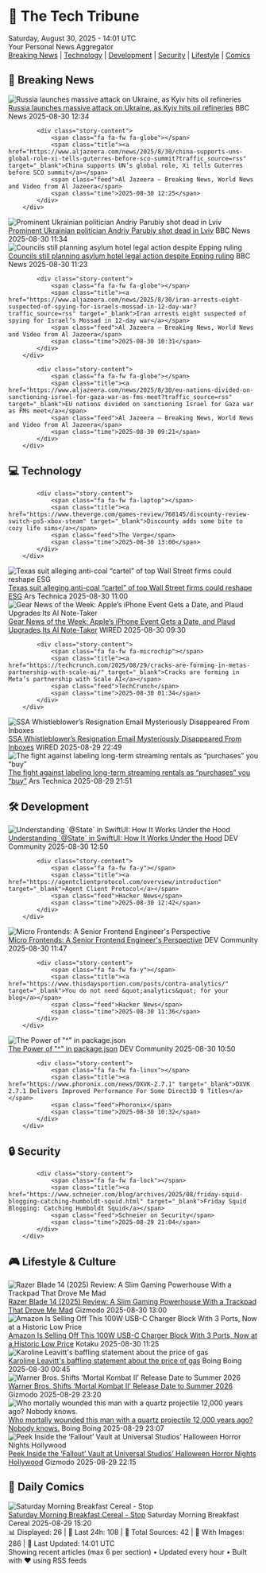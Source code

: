 <!-- Processing 54 RSS feeds at 2025-08-30 14:01:37 UTC -->
<!-- Processing: XKCD -->
<!-- Processing: Penny Arcade -->
<!-- Processing: Garfield -->
<!-- Processing: Questionable Content -->
<!-- Processing: Girl Genius -->
<!-- Processing: Dinosaur Comics -->
<!-- Processing: BBC World News -->
<!-- Processing: BBC Breaking News -->
<!-- Processing: Al Jazeera Breaking News -->
<!-- Processing: CBC News -->
<!-- Error processing https://rss.cbc.ca/lineup/topstories.xml: The read operation timed out -->
<!-- Processing: Reuters World News -->
<!-- Processing: ABC News Breaking -->
<!-- Processing: Guardian World News -->
<!-- Processing: Sky News World -->
<!-- Processing: The Verge -->
<!-- Processing: Lobsters Python -->
<!-- Processing: Hacker News -->
<!-- Processing: It's FOSS -->
<!-- Processing: DistroWatch -->
<!-- Processing: Linux.com -->
<!-- Processing: Ubuntu Blog -->
<!-- Processing: GitLab Blog -->
<!-- Processing: DZone -->
<!-- Processing: Martin Fowler -->
<!-- Processing: Coding Horror -->
<!-- Processing: The Pragmatic Engineer -->
<!-- Processing: Gizmodo -->
<!-- Processing: Schneier on Security -->
<!-- Generated 5 new posts out of 28 feeds processed -->
<div class="newspaper-header">
    <h1 class="newspaper-title">📰 The Tech Tribune</h1>
    <div class="newspaper-date">Saturday, August 30, 2025 - 14:01 UTC</div>
    <div class="newspaper-subtitle">Your Personal News Aggregator</div>
</div>

<div class="newspaper-nav">
    <a href="#breaking">Breaking News</a> |
    <a href="#tech">Technology</a> |
    <a href="#dev">Development</a> |
    <a href="#security">Security</a> |
    <a href="#lifestyle">Lifestyle</a> |
    <a href="#webcomics">Comics</a>
</div>

<div class="news-section breaking-news" id="breaking">
<h2 class="section-header">🚨 Breaking News</h2>
<div class="stories-container">
<div class="story">
            <img src="https://ichef.bbci.co.uk/ace/standard/240/cpsprodpb/c18f/live/86114700-8581-11f0-ab22-d347aa25866a.jpg" alt="Russia launches massive attack on Ukraine, as Kyiv hits oil refineries" class="story-image" loading="lazy" onerror="this.style.display='none'">
            <div class="story-content">
                <span class="fa fa-fw fa-earth-americas"></span>
                <span class="title"><a href="https://www.bbc.com/news/articles/c4g614x9kqko?at_medium=RSS&at_campaign=rss" target="_blank">Russia launches massive attack on Ukraine, as Kyiv hits oil refineries</a></span>
                <span class="feed">BBC News</span>
                <span class="time">2025-08-30 12:34</span>
            </div>
        </div>
<div class="story">
            
            <div class="story-content">
                <span class="fa fa-fw fa-globe"></span>
                <span class="title"><a href="https://www.aljazeera.com/news/2025/8/30/china-supports-uns-global-role-xi-tells-guterres-before-sco-summit?traffic_source=rss" target="_blank">China supports UN’s global role, Xi tells Guterres before SCO summit</a></span>
                <span class="feed">Al Jazeera – Breaking News, World News and Video from Al Jazeera</span>
                <span class="time">2025-08-30 12:25</span>
            </div>
        </div>
<div class="story">
            <img src="https://ichef.bbci.co.uk/ace/standard/240/cpsprodpb/6bad/live/f1197b20-858c-11f0-ab22-d347aa25866a.jpg" alt="Prominent Ukrainian politician Andriy Parubiy shot dead in Lviv" class="story-image" loading="lazy" onerror="this.style.display='none'">
            <div class="story-content">
                <span class="fa fa-fw fa-earth-americas"></span>
                <span class="title"><a href="https://www.bbc.com/news/articles/cjw6ep37469o?at_medium=RSS&at_campaign=rss" target="_blank">Prominent Ukrainian politician Andriy Parubiy shot dead in Lviv</a></span>
                <span class="feed">BBC News</span>
                <span class="time">2025-08-30 11:34</span>
            </div>
        </div>
<div class="story">
            <img src="https://ichef.bbci.co.uk/ace/standard/240/cpsprodpb/ee08/live/04ca3370-857a-11f0-a80e-4105c79cbebb.jpg" alt="Councils still planning asylum hotel legal action despite Epping ruling" class="story-image" loading="lazy" onerror="this.style.display='none'">
            <div class="story-content">
                <span class="fa fa-fw fa-flag"></span>
                <span class="title"><a href="https://www.bbc.com/news/articles/cj9wkrykx94o?at_medium=RSS&at_campaign=rss" target="_blank">Councils still planning asylum hotel legal action despite Epping ruling</a></span>
                <span class="feed">BBC News</span>
                <span class="time">2025-08-30 11:23</span>
            </div>
        </div>
<div class="story">
            
            <div class="story-content">
                <span class="fa fa-fw fa-globe"></span>
                <span class="title"><a href="https://www.aljazeera.com/news/2025/8/30/iran-arrests-eight-suspected-of-spying-for-israels-mossad-in-12-day-war?traffic_source=rss" target="_blank">Iran arrests eight suspected of spying for Israel’s Mossad in 12-day war</a></span>
                <span class="feed">Al Jazeera – Breaking News, World News and Video from Al Jazeera</span>
                <span class="time">2025-08-30 10:31</span>
            </div>
        </div>
<div class="story">
            
            <div class="story-content">
                <span class="fa fa-fw fa-globe"></span>
                <span class="title"><a href="https://www.aljazeera.com/news/2025/8/30/eu-nations-divided-on-sanctioning-israel-for-gaza-war-as-fms-meet?traffic_source=rss" target="_blank">EU nations divided on sanctioning Israel for Gaza war as FMs meet</a></span>
                <span class="feed">Al Jazeera – Breaking News, World News and Video from Al Jazeera</span>
                <span class="time">2025-08-30 09:21</span>
            </div>
        </div>
</div>
</div>
<div class="news-section tech-news" id="tech">
<h2 class="section-header">💻 Technology</h2>
<div class="stories-container">
<div class="story">
            
            <div class="story-content">
                <span class="fa fa-fw fa-laptop"></span>
                <span class="title"><a href="https://www.theverge.com/games-review/768145/discounty-review-switch-ps5-xbox-steam" target="_blank">Discounty adds some bite to cozy life sims</a></span>
                <span class="feed">The Verge</span>
                <span class="time">2025-08-30 13:00</span>
            </div>
        </div>
<div class="story">
            <img src="https://cdn.arstechnica.net/wp-content/uploads/2015/07/wall-street-500x500.jpg" alt="Texas suit alleging anti-coal “cartel” of top Wall Street firms could reshape ESG" class="story-image" loading="lazy" onerror="this.style.display='none'">
            <div class="story-content">
                <span class="fa fa-fw fa-cog"></span>
                <span class="title"><a href="https://arstechnica.com/science/2025/08/texas-suit-alleging-anti-coal-cartel-of-top-wall-street-firms-could-reshape-esg/" target="_blank">Texas suit alleging anti-coal “cartel” of top Wall Street firms could reshape ESG</a></span>
                <span class="feed">Ars Technica</span>
                <span class="time">2025-08-30 11:00</span>
            </div>
        </div>
<div class="story">
            <img src="https://media.wired.com/photos/68b26bf7add3d03ad0473ca1/master/pass/Apple%20Invite%20SOURCE%20Apple.png" alt="Gear News of the Week: Apple’s iPhone Event Gets a Date, and Plaud Upgrades Its AI Note-Taker" class="story-image" loading="lazy" onerror="this.style.display='none'">
            <div class="story-content">
                <span class="fa fa-fw fa-bolt"></span>
                <span class="title"><a href="https://www.wired.com/story/gear-news-of-the-week-apples-iphone-event-gets-a-date-and-plaud-upgrades-its-ai-note-taker/" target="_blank">Gear News of the Week: Apple’s iPhone Event Gets a Date, and Plaud Upgrades Its AI Note-Taker</a></span>
                <span class="feed">WIRED</span>
                <span class="time">2025-08-30 09:30</span>
            </div>
        </div>
<div class="story">
            
            <div class="story-content">
                <span class="fa fa-fw fa-microchip"></span>
                <span class="title"><a href="https://techcrunch.com/2025/08/29/cracks-are-forming-in-metas-partnership-with-scale-ai/" target="_blank">Cracks are forming in Meta’s partnership with Scale AI</a></span>
                <span class="feed">TechCrunch</span>
                <span class="time">2025-08-30 01:34</span>
            </div>
        </div>
<div class="story">
            <img src="https://media.wired.com/photos/68b2140793c9308bcfbdfe78/master/pass/politics_socialsecurityleak_GettyImages-2207558225.jpg" alt="SSA Whistleblower’s Resignation Email Mysteriously Disappeared From Inboxes" class="story-image" loading="lazy" onerror="this.style.display='none'">
            <div class="story-content">
                <span class="fa fa-fw fa-bolt"></span>
                <span class="title"><a href="https://www.wired.com/story/charles-borges-resignation-email-disappearance/" target="_blank">SSA Whistleblower’s Resignation Email Mysteriously Disappeared From Inboxes</a></span>
                <span class="feed">WIRED</span>
                <span class="time">2025-08-29 22:49</span>
            </div>
        </div>
<div class="story">
            <img src="https://cdn.arstechnica.net/wp-content/uploads/2025/08/GettyImages-1426070870-500x500.jpg" alt="The fight against labeling long-term streaming rentals as “purchases” you “buy”" class="story-image" loading="lazy" onerror="this.style.display='none'">
            <div class="story-content">
                <span class="fa fa-fw fa-cog"></span>
                <span class="title"><a href="https://arstechnica.com/gadgets/2025/08/i-like-plaintiffs-chances-prime-video-back-in-court-over-using-the-word-buy/" target="_blank">The fight against labeling long-term streaming rentals as “purchases” you “buy”</a></span>
                <span class="feed">Ars Technica</span>
                <span class="time">2025-08-29 21:51</span>
            </div>
        </div>
</div>
</div>
<div class="news-section dev-news" id="dev">
<h2 class="section-header">🛠️ Development</h2>
<div class="stories-container">
<div class="story">
            <img src="https://media2.dev.to/dynamic/image/width=800%2Cheight=%2Cfit=scale-down%2Cgravity=auto%2Cformat=auto/https%3A%2F%2Fdev-to-uploads.s3.amazonaws.com%2Fuploads%2Farticles%2Fwkl2qw1kwfattnhmus6f.png" alt="Understanding `@State` in SwiftUI: How It Works Under the Hood" class="story-image" loading="lazy" onerror="this.style.display='none'">
            <div class="story-content">
                <span class="fa fa-fw fa-code"></span>
                <span class="title"><a href="https://dev.to/karthikpala/understanding-state-in-swiftui-how-it-works-under-the-hood-3l5o" target="_blank">Understanding `@State` in SwiftUI: How It Works Under the Hood</a></span>
                <span class="feed">DEV Community</span>
                <span class="time">2025-08-30 12:50</span>
            </div>
        </div>
<div class="story">
            
            <div class="story-content">
                <span class="fa fa-fw fa-y"></span>
                <span class="title"><a href="https://agentclientprotocol.com/overview/introduction" target="_blank">Agent Client Protocol</a></span>
                <span class="feed">Hacker News</span>
                <span class="time">2025-08-30 12:42</span>
            </div>
        </div>
<div class="story">
            <img src="https://media2.dev.to/dynamic/image/width=800%2Cheight=%2Cfit=scale-down%2Cgravity=auto%2Cformat=auto/https%3A%2F%2Fdev-to-uploads.s3.amazonaws.com%2Fuploads%2Farticles%2Fh2rex9675bfmfqlpoaul.png" alt="Micro Frontends: A Senior Frontend Engineer&#x27;s Perspective" class="story-image" loading="lazy" onerror="this.style.display='none'">
            <div class="story-content">
                <span class="fa fa-fw fa-code"></span>
                <span class="title"><a href="https://dev.to/kumar111222rohit/micro-frontends-a-senior-frontend-engineers-perspective-k7l" target="_blank">Micro Frontends: A Senior Frontend Engineer&#x27;s Perspective</a></span>
                <span class="feed">DEV Community</span>
                <span class="time">2025-08-30 11:47</span>
            </div>
        </div>
<div class="story">
            
            <div class="story-content">
                <span class="fa fa-fw fa-y"></span>
                <span class="title"><a href="https://www.thisdaysportion.com/posts/contra-analytics/" target="_blank">You do not need &quot;analytics&quot; for your blog</a></span>
                <span class="feed">Hacker News</span>
                <span class="time">2025-08-30 11:36</span>
            </div>
        </div>
<div class="story">
            <img src="https://media2.dev.to/dynamic/image/width=800%2Cheight=%2Cfit=scale-down%2Cgravity=auto%2Cformat=auto/https%3A%2F%2Fdev-to-uploads.s3.amazonaws.com%2Fuploads%2Farticles%2Fsyt98ww63ss9480vi3ez.png" alt="The Power of &quot;^&quot; in package.json" class="story-image" loading="lazy" onerror="this.style.display='none'">
            <div class="story-content">
                <span class="fa fa-fw fa-code"></span>
                <span class="title"><a href="https://dev.to/bdhamithkumara/the-power-of-in-packagejson-4pb7" target="_blank">The Power of &quot;^&quot; in package.json</a></span>
                <span class="feed">DEV Community</span>
                <span class="time">2025-08-30 10:50</span>
            </div>
        </div>
<div class="story">
            
            <div class="story-content">
                <span class="fa fa-fw fa-linux"></span>
                <span class="title"><a href="https://www.phoronix.com/news/DXVK-2.7.1" target="_blank">DXVK 2.7.1 Delivers Improved Performance For Some Direct3D 9 Titles</a></span>
                <span class="feed">Phoronix</span>
                <span class="time">2025-08-30 10:32</span>
            </div>
        </div>
</div>
</div>
<div class="news-section security-news" id="security">
<h2 class="section-header">🔒 Security</h2>
<div class="stories-container">
<div class="story">
            
            <div class="story-content">
                <span class="fa fa-fw fa-lock"></span>
                <span class="title"><a href="https://www.schneier.com/blog/archives/2025/08/friday-squid-blogging-catching-humboldt-squid.html" target="_blank">Friday Squid Blogging: Catching Humboldt Squid</a></span>
                <span class="feed">Schneier on Security</span>
                <span class="time">2025-08-29 21:04</span>
            </div>
        </div>
</div>
</div>
<div class="news-section lifestyle-news" id="lifestyle">
<h2 class="section-header">🎮 Lifestyle & Culture</h2>
<div class="stories-container">
<div class="story">
            <img src="https://gizmodo.com/app/uploads/2025/08/Razor-Blade-14-1.jpg" alt="Razer Blade 14 (2025) Review: A Slim Gaming Powerhouse With a Trackpad That Drove Me Mad" class="story-image" loading="lazy" onerror="this.style.display='none'">
            <div class="story-content">
                <span class="fa fa-fw fa-computer"></span>
                <span class="title"><a href="https://gizmodo.com/razer-blade-14-2025-review-a-slim-gaming-powerhouse-with-a-trackpad-that-drove-me-mad-2000648977" target="_blank">Razer Blade 14 (2025) Review: A Slim Gaming Powerhouse With a Trackpad That Drove Me Mad</a></span>
                <span class="feed">Gizmodo</span>
                <span class="time">2025-08-30 13:00</span>
            </div>
        </div>
<div class="story">
            <img src="https://kotaku.com/app/uploads/2025/08/baseus-100w.jpg" alt="Amazon Is Selling Off This 100W USB-C Charger Block With 3 Ports, Now at a Historic Low Price" class="story-image" loading="lazy" onerror="this.style.display='none'">
            <div class="story-content">
                <span class="fa fa-fw fa-gamepad"></span>
                <span class="title"><a href="https://kotaku.com/amazon-is-selling-off-this-100w-usb-c-charger-block-with-3-ports-now-at-a-historic-low-price-2000621687" target="_blank">Amazon Is Selling Off This 100W USB-C Charger Block With 3 Ports, Now at a Historic Low Price</a></span>
                <span class="feed">Kotaku</span>
                <span class="time">2025-08-30 11:25</span>
            </div>
        </div>
<div class="story">
            <img src="https://i0.wp.com/boingboing.net/wp-content/uploads/2025/02/Leavitt-1.jpeg?fit=1080%2C592&amp;quality=60&amp;ssl=1" alt="Karoline Leavitt&#x27;s baffling statement about the price of gas" class="story-image" loading="lazy" onerror="this.style.display='none'">
            <div class="story-content">
                <span class="fa fa-fw fa-arrow-right"></span>
                <span class="title"><a href="https://boingboing.net/2025/08/29/karoline-leavitts-baffling-statement-about-the-price-of-gas.html" target="_blank">Karoline Leavitt&#x27;s baffling statement about the price of gas</a></span>
                <span class="feed">Boing Boing</span>
                <span class="time">2025-08-30 00:45</span>
            </div>
        </div>
<div class="story">
            <img src="https://gizmodo.com/app/uploads/2025/08/Mortal-Kombat-II-Warner-Bros.jpg" alt="Warner Bros. Shifts ‘Mortal Kombat II’ Release Date to Summer 2026" class="story-image" loading="lazy" onerror="this.style.display='none'">
            <div class="story-content">
                <span class="fa fa-fw fa-computer"></span>
                <span class="title"><a href="https://gizmodo.com/warner-bros-shifts-mortal-kombat-ii-release-date-to-summer-2026-2000650940" target="_blank">Warner Bros. Shifts ‘Mortal Kombat II’ Release Date to Summer 2026</a></span>
                <span class="feed">Gizmodo</span>
                <span class="time">2025-08-29 23:20</span>
            </div>
        </div>
<div class="story">
            <img src="https://i0.wp.com/boingboing.net/wp-content/uploads/2025/08/A.-Wilshaw-C.M.-Stimpson-Stimpson-et-al.-2025.jpg?fit=1080%2C718&amp;quality=60&amp;ssl=1" alt="Who mortally wounded this man with a quartz projectile 12,000 years ago? Nobody knows." class="story-image" loading="lazy" onerror="this.style.display='none'">
            <div class="story-content">
                <span class="fa fa-fw fa-arrow-right"></span>
                <span class="title"><a href="https://boingboing.net/2025/08/29/who-mortally-wounded-this-man-with-a-quartz-projectile-12000-years-ago-nobody-knows.html" target="_blank">Who mortally wounded this man with a quartz projectile 12,000 years ago? Nobody knows.</a></span>
                <span class="feed">Boing Boing</span>
                <span class="time">2025-08-29 23:07</span>
            </div>
        </div>
<div class="story">
            <img src="https://gizmodo.com/app/uploads/2025/08/Fallout-vault-.jpg" alt="Peek Inside the ‘Fallout’ Vault at Universal Studios’ Halloween Horror Nights Hollywood" class="story-image" loading="lazy" onerror="this.style.display='none'">
            <div class="story-content">
                <span class="fa fa-fw fa-computer"></span>
                <span class="title"><a href="https://gizmodo.com/peek-inside-the-fallout-vault-at-universal-studios-halloween-horror-nights-hollywood-2000650788" target="_blank">Peek Inside the ‘Fallout’ Vault at Universal Studios’ Halloween Horror Nights Hollywood</a></span>
                <span class="feed">Gizmodo</span>
                <span class="time">2025-08-29 22:15</span>
            </div>
        </div>
</div>
</div>
<div class="news-section webcomics-section" id="webcomics">
<h2 class="section-header">🎨 Daily Comics</h2>
<div class="stories-container">
<div class="story">
            <img src="https://www.smbc-comics.com/comics/1756237014-20250829.png" alt="Saturday Morning Breakfast Cereal - Stop" class="story-image" loading="lazy" onerror="this.style.display='none'">
            <div class="story-content">
                <span class="fa fa-fw fa-smile"></span>
                <span class="title"><a href="https://www.smbc-comics.com/comic/stop-3" target="_blank">Saturday Morning Breakfast Cereal - Stop</a></span>
                <span class="feed">Saturday Morning Breakfast Cereal</span>
                <span class="time">2025-08-29 15:20</span>
            </div>
        </div>
</div>
</div>

<div class="newspaper-footer">
    <div class="stats">
        📊 Displayed: 26 | 📅 Last 24h: 108 | 📡 Total Sources: 42 | 📸 With Images: 286 |
        🔄 Last Updated: 14:01 UTC
    </div>
    <div class="footer-note">
        Showing recent articles (max 6 per section) • Updated every hour • Built with ❤️ using RSS feeds
    </div>
</div>
